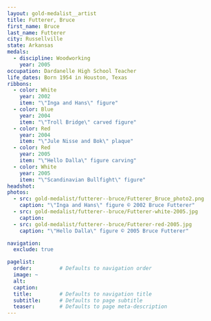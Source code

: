 ```yaml
---
layout: gold-medalist__artist
title: Futterer, Bruce
first_name: Bruce
last_name: Futterer
city: Russellville
state: Arkansas
medals: 
  - discipline: Woodworking
    year: 2005
occupation: Dardanelle High School Teacher
life_dates: Born 1954 in Houston, Texas
ribbons:
  - color: White
    year: 2002
    item: "\"Inga and Hans\" figure"
  - color: Blue
    year: 2004
    item: "\"Troll Bridge\" carved figure"
  - color: Red
    year: 2004
    item: "\"Jule Nisse and Bok\" plaque"
  - color: Red
    year: 2005
    item: "\"Hello Dalla\" figure carving"
  - color: White
    year: 2005
    item: "\"Scandinavian Bullfight\" figure"
headshot:
photos:
  - src: gold-medalist/futterer--bruce/Futterer_Bruce_photo2.png
    caption: "\"Inga and Hans\" figure © 2002 Bruce Futterer"
  - src: gold-medalist/futterer--bruce/Futterer-white-2005.jpg
    caption:
  - src: gold-medalist/futterer--bruce/Futterer-red-2005.jpg
    caption: "\"Hello Dalla\" figure © 2005 Bruce Futterer"

navigation:
  exclude: true

pagelist:
  order:         # Defaults to navigation order  
  image: ~
  alt:
  caption:
  title:         # Defaults to navigation title
  subtitle:      # Defaults to page subtitle
  teaser:        # Defaults to page meta-description  
---
```


